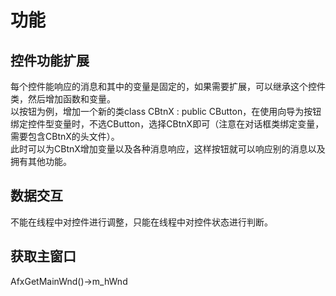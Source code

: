 # 功能

## 控件功能扩展

每个控件能响应的消息和其中的变量是固定的，如果需要扩展，可以继承这个控件类，然后增加函数和变量。  
以按钮为例，增加一个新的类class CBtnX : public CButton，在使用向导为按钮绑定控件型变量时，不选CButton，选择CBtnX即可（注意在对话框类绑定变量，需要包含CBtnX的头文件）。  
此时可以为CBtnX增加变量以及各种消息响应，这样按钮就可以响应别的消息以及拥有其他功能。

## 数据交互

不能在线程中对控件进行调整，只能在线程中对控件状态进行判断。  

## 获取主窗口

AfxGetMainWnd()->m_hWnd